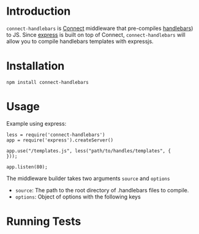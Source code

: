 # Introduction

`connect-handlebars` is [Connect](http://www.senchalabs.org/connect/)
middleware that pre-compiles [handlebars](http://handlebarsjs.com/)) to JS.
 Since [express](http://expressjs.com) is built on top of Connect,
`connect-handlebars` will allow you to compile handlebars templates with expressjs.

# Installation

    npm install connect-handlebars

# Usage

Example using express:

    less = require('connect-handlebars')
    app = require('express').createServer()

    app.use("/templates.js", less("path/to/handles/templates", {
    }));

    app.listen(80);

The middleware builder takes two arguments `source` and `options`

* `source`: The path to the root directory of .handlebars files to compile.
* `options`: Object of options with the following keys

# Running Tests

